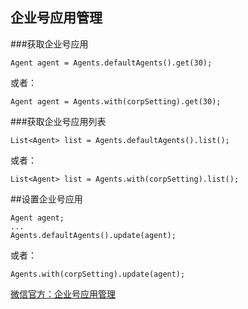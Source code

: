 ## 企业号应用管理

###获取企业号应用

	Agent agent = Agents.defaultAgents().get(30);

或者：

	Agent agent = Agents.with(corpSetting).get(30);


###获取企业号应用列表

	List<Agent> list = Agents.defaultAgents().list();

或者：

	List<Agent> list = Agents.with(corpSetting).list();

##设置企业号应用

	Agent agent;
	...
	Agents.defaultAgents().update(agent);
	
或者：
	
	Agents.with(corpSetting).update(agent);
	

[微信官方：企业号应用管理](http://qydev.weixin.qq.com/wiki/index.php?title=%E7%AE%A1%E7%90%86%E4%BC%81%E4%B8%9A%E5%8F%B7%E5%BA%94%E7%94%A8)